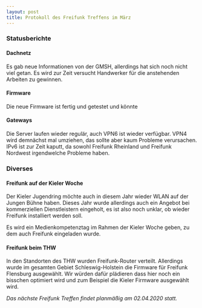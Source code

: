 ```yaml
---
layout: post
title: Protokoll des Freifunk Treffens im März
---
```

### Statusberichte
#### Dachnetz
Es gab neue Informationen von der GMSH, allerdings hat sich noch nicht viel getan.
Es wird zur Zeit versucht Handwerker für die anstehenden Arbeiten zu gewinnen.

#### Firmware
Die neue Firmware ist fertig und getestet und könnte 

#### Gateways
Die Server laufen wieder regulär, auch VPN6 ist wieder verfügbar.
VPN4 wird demnächst mal umziehen, das sollte aber kaum Probleme verursachen.
IPv6 ist zur Zeit kaputt, da sowohl Freifunk Rheinland und Freifunk Nordwest irgendwelche Probleme haben. 


### Diverses
#### Freifunk auf der Kieler Woche
Der Kieler Jugendring möchte auch in diesem Jahr wieder WLAN auf der Jungen Bühne haben.
Dieses Jahr wurde allerdings auch ein Angebot bei kommerziellen Dienstleistern eingeholt, es ist also noch unklar, ob wieder Freifunk installiert werden soll.

Es wird ein Medienkompetenztag im Rahmen der Kieler Woche geben, zu dem auch Freifunk eingeladen wurde.

#### Freifunk beim THW
In den Standorten des THW wurden Freifunk-Router verteilt. Allerdings wurde im gesamten Gebiet Schleswig-Holstein die Firmware für Freifunk Flensburg ausgewählt. Wir würden dafür plädieren dass hier noch ein bisschen optimiert wird und zum Beispiel die Kieler Firmware ausgewählt wird.


*Das nächste Freifunk Treffen findet planmäßig am 02.04.2020 statt.*
